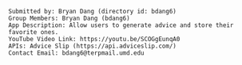     Submitted by: Bryan Dang (directory id: bdang6)
    Group Members: Bryan Dang (bdang6)
    App Description: Allow users to generate advice and store their favorite ones.
    YouTube Video Link: https://youtu.be/SCOGgEunqA0
    APIs: Advice Slip (https://api.adviceslip.com/)
    Contact Email: bdang6@terpmail.umd.edu
